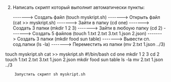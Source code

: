 2) Написать скрипт который выполнит автоматически пункты: 

	-------> Создать файл            (touch myskript.sh)
	-------> Открыть файл            (cat >> myskript.sh)
		-------> Зайти в папку 		 (cd one)
		-------> Создать 3 папки         (mkdir 1 2 3)
		-------> Зайти в любоую папку    (cd 2)
		-------> Создать 5 файлов        (touch 1.txt 2.txt 3.txt 1.json 2.json)
		-------> Создать 3 папки         (mkdir food sun table)
		-------> Вывести сп. сод.папки   (ls -la)
		-------> Переместить из папки    (mv 2.txt 1.json ../3)

touch myskript.sh
cat >> myskript.sh
	#!/bin/bash
	cd one
	mkdir 1 2 3
	cd 2
	touch 1.txt 2.txt 3.txt 1.json 2.json
	mkdir food sun table
	ls -la
	mv 2.txt 1.json ../3
	
		Запустить скрипт sh myskript.sh


